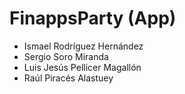 # FinappsParty (App)

* Ismael Rodríguez Hernández
* Sergio Soro Miranda
* Luis Jesús Pellicer Magallón
* Raúl Piracés Alastuey
